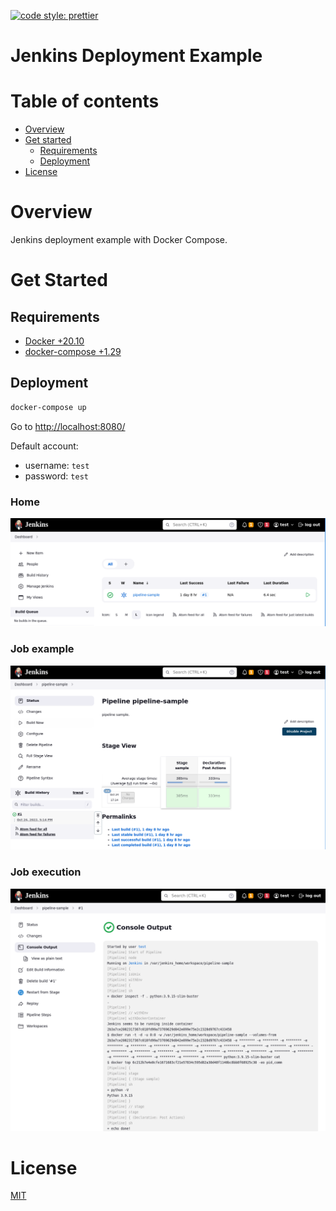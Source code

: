 [![code style: prettier](https://img.shields.io/badge/code_style-prettier-ff69b4.svg?style=flat-square)](https://github.com/prettier/prettier)

# Jenkins Deployment Example

# Table of contents

* [Overview](#overview)
* [Get started](#get-started)
  * [Requirements](#requirements)
  * [Deployment](#deployment)
* [License](#license)

# Overview

Jenkins deployment example with Docker Compose.

# Get Started

## Requirements

- [Docker +20.10](https://docs.docker.com/engine/install/ubuntu/)
- [docker-compose +1.29](https://docs.docker.com/desktop/install/linux-install/)

## Deployment

```bash
docker-compose up
```

Go to [http://localhost:8080/](http://localhost:8080/)

Default account:
  - username: `test`
  - password: `test`

### Home

![Home](documentation/images/home.png)

### Job example

![Job Example](documentation/images/job-example.png)

### Job execution

![Job Execution](documentation/images/job-execution.png)

# License

[MIT](./LICENSE)

